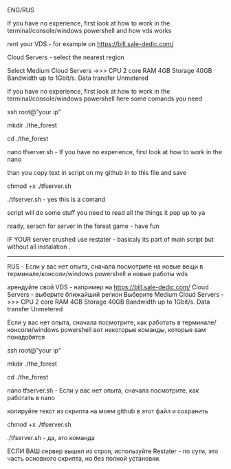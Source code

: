 ENG/RUS
 
 If you have no experience, first look at how to work in the terminal/console/windows powershell and how vds works

rent your VDS - for example on https://bill.sale-dedic.com/

Cloud Servers - select the nearest region 

Select Medium Cloud Servers ->>>
      CPU 2 core
      RAM 4GB
      Storage 40GB
      Bandwidth up to 1Gbit/s. 
      Data transfer Unmetered

  If you have no experience, first look at how to work in the terminal/console/windows powershell
here some comands you need

  ssh root@"your ip"  

  mkdir ./the_forest
  
  cd ./the_forest

  nano tfserver.sh      - If you have no experience, first look at how to work in the nano

than you copy text in script on my github in to this file and save

  chmod +x ./tfserver.sh

  ./tfserver.sh       - yes this is a comand

script will do some stuff you need to read all the things it pop up to ya

ready, serach for server in the forest game - have fun


IF YOUR server crushed use restater - basicaly its part of main script but without all instalation .
________________________________________________________________________________________________________________________________________________________________________________________________________________________________________________________________________________________________________________________________________________________________________________________________
RUS - Если у вас нет опыта, сначала посмотрите на новые вещи в терминале/консоли/windows powershell и новые работы wds

арендуйте свой VDS - например на https://bill.sale-dedic.com/
Cloud Servers - выберите ближайший регион
Выберите Medium Cloud Servers ->>>
      CPU 2 core
      RAM 4GB
      Storage 40GB
      Bandwidth up to 1Gbit/s. 
      Data transfer Unmetered

Если у вас нет опыта, сначала посмотрите, как работать в терминале/консоли/windows powershell
вот некоторые команды, которые вам понадобятся



 ssh root@"your ip"  

  mkdir ./the_forest
  
   cd ./the_forest

  nano tfserver.sh      - Если у вас нет опыта, сначала посмотрите, как работать в nano

копируйте текст из скрипта на моем github в этот файл и сохранить

  chmod +x ./tfserver.sh

  ./tfserver.sh      - да, это команда

ЕСЛИ ВАШ сервер вышел из строя, используйте Restater - по сути, это часть основного скрипта, но без полной установки.
